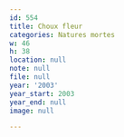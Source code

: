 ```yaml
---
id: 554
title: Choux fleur
categories: Natures mortes
w: 46
h: 38
location: null
note: null
file: null
year: '2003'
year_start: 2003
year_end: null
image: null

---
```

